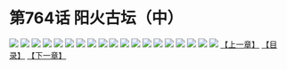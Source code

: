 # 第764话 阳火古坛（中）
![](https://mhpic.xiaomingtaiji.net/comic/D/斗破苍穹/第764话F1_262430/1.jpg-zymk.middle.webp)
![](https://mhpic.xiaomingtaiji.net/comic/D/斗破苍穹/第764话F1_262430/2.jpg-zymk.middle.webp)
![](https://mhpic.xiaomingtaiji.net/comic/D/斗破苍穹/第764话F1_262430/3.jpg-zymk.middle.webp)
![](https://mhpic.xiaomingtaiji.net/comic/D/斗破苍穹/第764话F1_262430/4.jpg-zymk.middle.webp)
![](https://mhpic.xiaomingtaiji.net/comic/D/斗破苍穹/第764话F1_262430/5.jpg-zymk.middle.webp)
![](https://mhpic.xiaomingtaiji.net/comic/D/斗破苍穹/第764话F1_262430/6.jpg-zymk.middle.webp)
![](https://mhpic.xiaomingtaiji.net/comic/D/斗破苍穹/第764话F1_262430/7.jpg-zymk.middle.webp)
![](https://mhpic.xiaomingtaiji.net/comic/D/斗破苍穹/第764话F1_262430/8.jpg-zymk.middle.webp)
![](https://mhpic.xiaomingtaiji.net/comic/D/斗破苍穹/第764话F1_262430/9.jpg-zymk.middle.webp)
![](https://mhpic.xiaomingtaiji.net/comic/D/斗破苍穹/第764话F1_262430/10.jpg-zymk.middle.webp)
![](https://mhpic.xiaomingtaiji.net/comic/D/斗破苍穹/第764话F1_262430/11.jpg-zymk.middle.webp)
![](https://mhpic.xiaomingtaiji.net/comic/D/斗破苍穹/第764话F1_262430/12.jpg-zymk.middle.webp)
![](https://mhpic.xiaomingtaiji.net/comic/D/斗破苍穹/第764话F1_262430/13.jpg-zymk.middle.webp)
![](https://mhpic.xiaomingtaiji.net/comic/D/斗破苍穹/第764话F1_262430/14.jpg-zymk.middle.webp)
![](https://mhpic.xiaomingtaiji.net/comic/D/斗破苍穹/第764话F1_262430/15.jpg-zymk.middle.webp)
![](https://mhpic.xiaomingtaiji.net/comic/D/斗破苍穹/第764话F1_262430/16.jpg-zymk.middle.webp)
![](https://mhpic.xiaomingtaiji.net/comic/D/斗破苍穹/第764话F1_262430/17.jpg-zymk.middle.webp)
![](https://mhpic.xiaomingtaiji.net/comic/D/斗破苍穹/第764话F1_262430/18.jpg-zymk.middle.webp)
![](https://mhpic.xiaomingtaiji.net/comic/D/斗破苍穹/第764话F1_262430/19.jpg-zymk.middle.webp)
[【上一章】](./767.md)
[【目录】](./README.md)
[【下一章】](./769.md)
